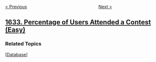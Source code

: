<!--|This file generated by command(leetcode description); DO NOT EDIT.    |-->
<!--+----------------------------------------------------------------------+-->
<!--|@author    awesee <openset.wang@gmail.com>                           |-->
<!--|@link      https://github.com/awesee                                 |-->
<!--|@home      https://github.com/awesee/leetcode                        |-->
<!--+----------------------------------------------------------------------+-->

[< Previous](../rank-transform-of-a-matrix "Rank Transform of a Matrix")
　　　　　　　　　　　　　　　　
[Next >](../add-two-polynomials-represented-as-linked-lists "Add Two Polynomials Represented as Linked Lists")

## [1633. Percentage of Users Attended a Contest (Easy)](https://leetcode.com/problems/percentage-of-users-attended-a-contest "各赛事的用户注册率")



### Related Topics
  [[Database](../../tag/database/README.md)]
